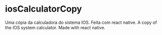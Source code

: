 # iosCalculatorCopy
 Uma cópia da calculadora do sistema IOS. Feita com react native.
 A copy of the IOS system calculator. Made with react native.
